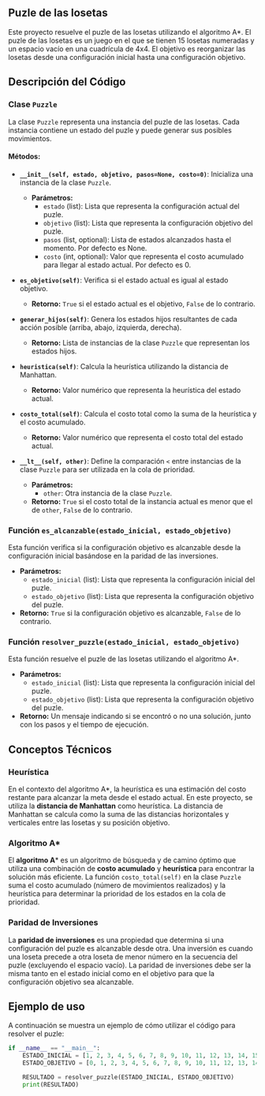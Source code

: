 ## Puzle de las losetas

Este proyecto resuelve el puzle de las losetas utilizando el algoritmo A*. El puzle de las losetas es un juego en el que se tienen 15 losetas numeradas y un espacio vacío en una cuadrícula de 4x4. El objetivo es reorganizar las losetas desde una configuración inicial hasta una configuración objetivo.

## Descripción del Código

### Clase `Puzzle`

La clase `Puzzle` representa una instancia del puzle de las losetas. Cada instancia contiene un estado del puzle y puede generar sus posibles movimientos.

#### Métodos:

- **`__init__(self, estado, objetivo, pasos=None, costo=0)`**: Inicializa una instancia de la clase `Puzzle`.
  - **Parámetros:**
    - `estado` (list): Lista que representa la configuración actual del puzle.
    - `objetivo` (list): Lista que representa la configuración objetivo del puzle.
    - `pasos` (list, optional): Lista de estados alcanzados hasta el momento. Por defecto es None.
    - `costo` (int, optional): Valor que representa el costo acumulado para llegar al estado actual. Por defecto es 0.

- **`es_objetivo(self)`**: Verifica si el estado actual es igual al estado objetivo.
  - **Retorno:** `True` si el estado actual es el objetivo, `False` de lo contrario.

- **`generar_hijos(self)`**: Genera los estados hijos resultantes de cada acción posible (arriba, abajo, izquierda, derecha).
  - **Retorno:** Lista de instancias de la clase `Puzzle` que representan los estados hijos.

- **`heuristica(self)`**: Calcula la heurística utilizando la distancia de Manhattan.
  - **Retorno:** Valor numérico que representa la heurística del estado actual.

- **`costo_total(self)`**: Calcula el costo total como la suma de la heurística y el costo acumulado.
  - **Retorno:** Valor numérico que representa el costo total del estado actual.

- **`__lt__(self, other)`**: Define la comparación `<` entre instancias de la clase `Puzzle` para ser utilizada en la cola de prioridad.
  - **Parámetros:**
    - `other`: Otra instancia de la clase `Puzzle`.
  - **Retorno:** `True` si el costo total de la instancia actual es menor que el de `other`, `False` de lo contrario.

### Función `es_alcanzable(estado_inicial, estado_objetivo)`

Esta función verifica si la configuración objetivo es alcanzable desde la configuración inicial basándose en la paridad de las inversiones.

- **Parámetros:**
  - `estado_inicial` (list): Lista que representa la configuración inicial del puzle.
  - `estado_objetivo` (list): Lista que representa la configuración objetivo del puzle.
- **Retorno:** `True` si la configuración objetivo es alcanzable, `False` de lo contrario.

### Función `resolver_puzzle(estado_inicial, estado_objetivo)`

Esta función resuelve el puzle de las losetas utilizando el algoritmo A*.

- **Parámetros:**
  - `estado_inicial` (list): Lista que representa la configuración inicial del puzle.
  - `estado_objetivo` (list): Lista que representa la configuración objetivo del puzle.
- **Retorno:** Un mensaje indicando si se encontró o no una solución, junto con los pasos y el tiempo de ejecución.

## Conceptos Técnicos

### Heurística

En el contexto del algoritmo A*, la heurística es una estimación del costo restante para alcanzar la meta desde el estado actual. En este proyecto, se utiliza la **distancia de Manhattan** como heurística. La distancia de Manhattan se calcula como la suma de las distancias horizontales y verticales entre las losetas y su posición objetivo.

### Algoritmo A*

El **algoritmo A*** es un algoritmo de búsqueda y de camino óptimo que utiliza una combinación de **costo acumulado** y **heurística** para encontrar la solución más eficiente. La función `costo_total(self)` en la clase `Puzzle` suma el costo acumulado (número de movimientos realizados) y la heurística para determinar la prioridad de los estados en la cola de prioridad.

### Paridad de Inversiones

La **paridad de inversiones** es una propiedad que determina si una configuración del puzle es alcanzable desde otra. Una inversión es cuando una loseta precede a otra loseta de menor número en la secuencia del puzle (excluyendo el espacio vacío). La paridad de inversiones debe ser la misma tanto en el estado inicial como en el objetivo para que la configuración objetivo sea alcanzable.

## Ejemplo de uso

A continuación se muestra un ejemplo de cómo utilizar el código para resolver el puzle:

```python
if __name__ == "__main__":
    ESTADO_INICIAL = [1, 2, 3, 4, 5, 6, 7, 8, 9, 10, 11, 12, 13, 14, 15, 0]
    ESTADO_OBJETIVO = [0, 1, 2, 3, 4, 5, 6, 7, 8, 9, 10, 11, 12, 13, 14, 15]

    RESULTADO = resolver_puzzle(ESTADO_INICIAL, ESTADO_OBJETIVO)
    print(RESULTADO)
```
